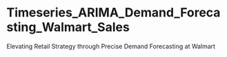 # Timeseries_ARIMA_Demand_Forecasting_Walmart_Sales
Elevating Retail Strategy through Precise Demand Forecasting at Walmart
